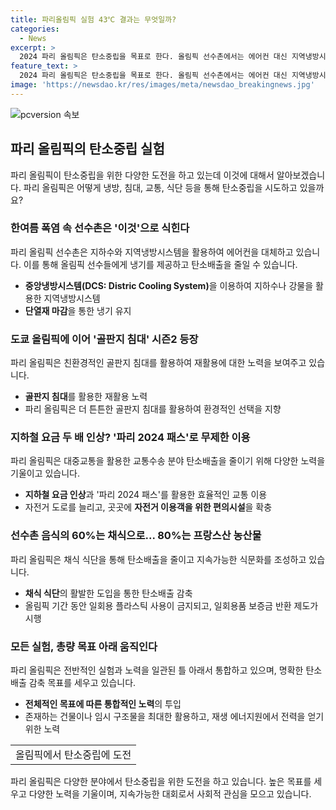 ```yaml
---
title: 파리올림픽 실험 43℃ 결과는 무엇일까?
categories:
  - News
excerpt: >
  2024 파리 올림픽은 탄소중립을 목표로 한다. 올림픽 선수촌에서는 에어컨 대신 지역냉방시스템을 사용하여 찬 물을 이용해 온도를 유지한다. 또한, 선수촌의 침대는 골판지로 만들어지고, 교통수송 분야에서는 지하철 요금을 2배로 올리지만 파리 2024 패스를 통해 외부 관광객이 무제한으로 이용 가능하다. 식사는 60%가 채식이며, 올림픽 전체 탄소 배출량의 절반 이상을 줄이는 것이 목표이다. 모든 실험 하에 총량 목표를 달성하려는 이 올림픽은 전례 없는 환경 친화적인 대회로 주목받고 있다.
feature_text: >
  2024 파리 올림픽은 탄소중립을 목표로 한다. 올림픽 선수촌에서는 에어컨 대신 지역냉방시스템을 사용하여 찬 물을 이용해 온도를 유지한다. 또한, 선수촌의 침대는 골판지로 만들어지고, 교통수송 분야에서는 지하철 요금을 2배로 올리지만 파리 2024 패스를 통해 외부 관광객이 무제한으로 이용 가능하다. 식사는 60%가 채식이며, 올림픽 전체 탄소 배출량의 절반 이상을 줄이는 것이 목표이다. 모든 실험 하에 총량 목표를 달성하려는 이 올림픽은 전례 없는 환경 친화적인 대회로 주목받고 있다.
image: 'https://newsdao.kr/res/images/meta/newsdao_breakingnews.jpg'
---
```


<p><img src="https://newsdao.kr/res/images/meta/newsdao_breakingnews.jpg" alt="pcversion 속보" /></p>

<h2 data-ke-size="size26">파리 올림픽의 탄소중립 실험</h2>

<p data-ke-size="size16">파리 올림픽이 탄소중립을 위한 다양한 도전을 하고 있는데 이것에 대해서 알아보겠습니다. 파리 올림픽은 어떻게 냉방, 침대, 교통, 식단 등을 통해 탄소중립을 시도하고 있을까요?</p>

<h3>한여름 폭염 속 선수촌은 '이것'으로 식힌다</h3>

<p data-ke-size="size16">파리 올림픽 선수촌은 지하수와 지역냉방시스템을 활용하여 에어컨을 대체하고 있습니다. 이를 통해 올림픽 선수들에게 냉기를 제공하고 탄소배출을 줄일 수 있습니다.</p>

<ul>
    <li><b>중앙냉방시스템(DCS: Distric Cooling System)</b>을 이용하여 지하수나 강물을 활용한 지역냉방시스템</li>
    <li><b>단열재 마감</b>을 통한 냉기 유지</li>
</ul>

<h3>도쿄 올림픽에 이어 '골판지 침대' 시즌2 등장</h3>

<p data-ke-size="size16">파리 올림픽은 친환경적인 골판지 침대를 활용하여 재활용에 대한 노력을 보여주고 있습니다.</p>

<ul>
    <li><b>골판지 침대</b>를 활용한 재활용 노력</li>
    <li>파리 올림픽은 더 튼튼한 골판지 침대를 활용하여 환경적인 선택을 지향</li>
</ul>

<h3>지하철 요금 두 배 인상? '파리 2024 패스'로 무제한 이용</h3>

<p data-ke-size="size16">파리 올림픽은 대중교통을 활용한 교통수송 분야 탄소배출을 줄이기 위해 다양한 노력을 기울이고 있습니다.</p>

<ul>
    <li><b>지하철 요금 인상</b>과 '파리 2024 패스'를 활용한 효율적인 교통 이용</li>
    <li>자전거 도로를 늘리고, 곳곳에 <b>자전거 이용객을 위한 편의시설</b>을 확충</li>
</ul>

<h3>선수촌 음식의 60%는 채식으로... 80%는 프랑스산 농산물</h3>

<p data-ke-size="size16">파리 올림픽은 채식 식단을 통해 탄소배출을 줄이고 지속가능한 식문화를 조성하고 있습니다.</p>

<ul>
    <li><b>채식 식단</b>의 활발한 도입을 통한 탄소배출 감축</li>
    <li>올림픽 기간 동안 일회용 플라스틱 사용이 금지되고, 일회용품 보증금 반환 제도가 시행</li>
</ul>

<h3>모든 실험, 총량 목표 아래 움직인다</h3>

<p data-ke-size="size16">파리 올림픽은 전반적인 실험과 노력을 일관된 틀 아래서 통합하고 있으며, 명확한 탄소배출 감축 목표를 세우고 있습니다.</p>

<ul>
    <li><b>전체적인 목표에 따른 통합적인 노력</b>의 투입</li>
    <li>존재하는 건물이나 임시 구조물을 최대한 활용하고, 재생 에너지원에서 전력을 얻기 위한 노력</li>
</ul>

<table>
    <tr>
      <td>올림픽에서 탄소중립에 도전</td>
    </tr>
</table>

<p data-ke-size="size16">파리 올림픽은 다양한 분야에서 탄소중립을 위한 도전을 하고 있습니다. 높은 목표를 세우고 다양한 노력을 기울이며, 지속가능한 대회로서 사회적 관심을 모으고 있습니다.</p>

